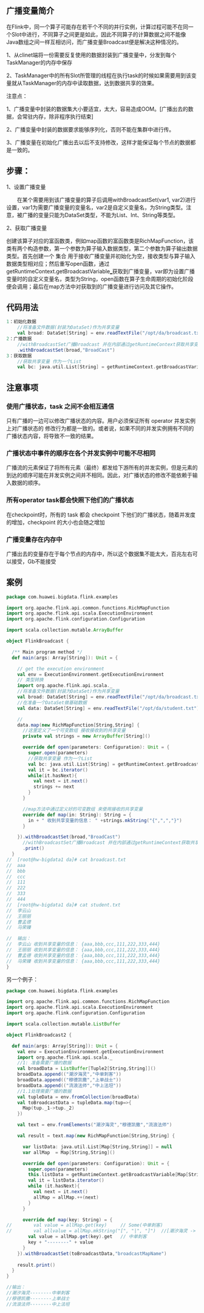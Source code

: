 ## 广播变量简介

在Flink中，同一个算子可能存在若干个不同的并行实例，计算过程可能不在同一个Slot中进行，不同算子之间更是如此，因此不同算子的计算数据之间不能像Java数组之间一样互相访问，而广播变量Broadcast便是解决这种情况的。

​	1、从clinet端将一份需要反复使用的数据封装到广播变量中，分发到每个TaskManager的内存中保存

​	2、TaskManager中的所有Slot所管理的线程在执行task的时候如果需要用到该变量就从TaskManager的内存中读取数据，达到数据共享的效果。

注意点：

1、广播变量中封装的数据集大小要适宜，太大，容易造成OOM。[广播出去的数据，会常驻内存，除非程序执行结束]

2、广播变量中封装的数据要求能够序列化，否则不能在集群中进行传。

3、广播变量在初始化广播出去以后不支持修改，这样才能保证每个节点的数据都是一致的。

## 步骤：

1、设置广播变量

　　在某个需要用到该广播变量的算子后调用withBroadcastSet(var1, var2)进行设置，var1为需要广播变量的变量名，var2是自定义变量名，为String类型。注意，被广播的变量只能为DataSet类型，不能为List、Int、String等类型。

2、获取广播变量

​	创建该算子对应的富函数类，例如map函数的富函数类是RichMapFunction，该类有两个构造参数，第一个参数为算子输入数据类型，第二个参数为算子输出数据类型。首先创建一个  集合  用于接收广播变量并初始化为空，接收类型与算子输入数据类型相对应；然后重写open函数，通过getRuntimeContext.getBroadcastVariable[_](var)获取到广播变量，var即为设置广播变量时的自定义变量名，类型为String，open函数在算子生命周期的初始化阶段便会调用；最后在map方法中对获取到的广播变量进行访问及其它操作。

## 代码用法

```scala
1：初始化数据
    //将准备文件数据(封装为DataSet)作为共享变量
    val broad: DataSet[String] = env.readTextFile("/opt/da/broadcast.txt")
2：广播数据
    //withBroadcastSet广播Broadcast 并在内部通过getRuntimeContext获取共享变量
	.withBroadcastSet(broad,"BroadCast")
3：获取数据
	//获取共享变量 作为一个List
	val bc: java.util.List[String] = getRuntimeContext.getBroadcastVariable[String]("BroadCast")

```

## 注意事项

### 使用广播状态，task 之间不会相互通信

只有广播的一边可以修改广播状态的内容。用户必须保证所有 operator 并发实例上对广播状态的     修改行为都是一致的。或者说，如果不同的并发实例拥有不同的广播状态内容，将导致不一致的结果。
### 广播状态中事件的顺序在各个并发实例中可能不尽相同

广播流的元素保证了将所有元素（最终）都发给下游所有的并发实例，但是元素的到达的顺序可能在并发实例之间并不相同。因此，对广播状态的修改不能依赖于输入数据的顺序。

### 所有operator task都会快照下他们的广播状态
在checkpoint时，所有的 task 都会 checkpoint 下他们的广播状态，随着并发度的增加，checkpoint 的大小也会随之增加
### 广播变量存在内存中

广播出去的变量存在于每个节点的内存中，所以这个数据集不能太大，百兆左右可以接受，Gb不能接受


## 案例

```scala
package com.huawei.bigdata.flink.examples

import org.apache.flink.api.common.functions.RichMapFunction
import org.apache.flink.api.scala.ExecutionEnvironment
import org.apache.flink.configuration.Configuration

import scala.collection.mutable.ArrayBuffer

object FlinkBroadcast {

  /** Main program method */
  def main(args: Array[String]): Unit = {

    // get the execution environment
    val env = ExecutionEnvironment.getExecutionEnvironment
    // 类型转换
    import org.apache.flink.api.scala._
    //将准备文件数据(封装为DataSet)作为共享变量
    val broad: DataSet[String] = env.readTextFile("/opt/da/broadcast.txt")
    //在准备一个DataSet做基础数据
    val data: DataSet[String] = env.readTextFile("/opt/da/student.txt")

    //
    data.map(new RichMapFunction[String,String] {
      //这里定义了一个可变数组 接收接收到的共享变量
      private val strings = new ArrayBuffer[String]()

      override def open(parameters: Configuration): Unit = {
        super.open(parameters)
        //获取共享变量 作为一个List
        val bc: java.util.List[String] = getRuntimeContext.getBroadcastVariable[String]("BroadCast")
        val it = bc.iterator()
        while(it.hasNext){
          val next = it.next()
          strings += next
        }
      }

      //map方法中通过定义好的可变数组 来使用接收的共享变量
      override def map(in: String): String = {
        in + " 收到共享变量的信息： " +strings.mkString("{",",","}")
      }

    }).withBroadcastSet(broad,"BroadCast")
      //withBroadcastSet广播Broadcast 并在内部通过getRuntimeContext获取共享变量
      .print()
  }
//  [root@hw-bigdata1 da]# cat broadcast.txt
//  aaa
//  bbb
//  ccc
//  111
//  222
//  333
//  444
//  [root@hw-bigdata1 da]# cat student.txt
//  李云山
//  王丽丽
//  曹孟德
//  马荣臻

//  输出：
//  李云山 收到共享变量的信息： {aaa,bbb,ccc,111,222,333,444}
//  王丽丽 收到共享变量的信息： {aaa,bbb,ccc,111,222,333,444}
//  曹孟德 收到共享变量的信息： {aaa,bbb,ccc,111,222,333,444}
//  马荣臻 收到共享变量的信息： {aaa,bbb,ccc,111,222,333,444}
}
```

另一个例子：

```scala
package com.huawei.bigdata.flink.examples

import org.apache.flink.api.common.functions.RichMapFunction
import org.apache.flink.api.scala.ExecutionEnvironment
import org.apache.flink.configuration.Configuration

import scala.collection.mutable.ListBuffer

object FlinkBroadcast2 {

  def main(args: Array[String]): Unit = {
    val env = ExecutionEnvironment.getExecutionEnvironment
    import org.apache.flink.api.scala._
    //1: 准备需要广播的数据
    val broadData = ListBuffer[Tuple2[String,String]]()
    broadData.append(("潮汐海灵","中单刺客"))
    broadData.append(("穆德凯撒","上单战士"))
    broadData.append(("流浪法师","中上法坦"))
    //1.1处理需要广播的数据
    val tupleData = env.fromCollection(broadData)
    val toBroadcastData = tupleData.map(tup=>{
      Map(tup._1->tup._2)
    })

    val text = env.fromElements("潮汐海灵","穆德凯撒","流浪法师")

    val result = text.map(new RichMapFunction[String,String] {

      var listData: java.util.List[Map[String,String]] = null
      var allMap  = Map[String,String]()

      override def open(parameters: Configuration): Unit = {
        super.open(parameters)
        this.listData = getRuntimeContext.getBroadcastVariable[Map[String,String]]("broadcastMapName")
        val it = listData.iterator()
        while (it.hasNext){
          val next = it.next()
          allMap = allMap.++(next)
        }
      }

      override def map(key: String) = {
//        val value = allMap.get(key)     // Some(中单刺客)
//        val allvalue = allMap.mkString("[", "|", "]")  //[潮汐海灵 -> 中单刺客|穆德凯撒 -> 上单战士|流浪法师 -> 中上法坦]
        val value = allMap.get(key).get   // 中单刺客
        key + "--------" + value
      }
    }).withBroadcastSet(toBroadcastData,"broadcastMapName")
      
    result.print()
  }
}

//输出：
//潮汐海灵--------中单刺客
//穆德凯撒--------上单战士
//流浪法师--------中上法坦
```

